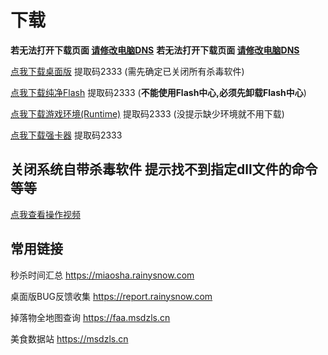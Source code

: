 # 下载

**若无法打开下载页面 [请修改电脑DNS](https://www.bilibili.com/video/BV1bY411z7u1/)**
**若无法打开下载页面 [请修改电脑DNS](https://www.bilibili.com/video/BV1bY411z7u1/)**

[点我下载桌面版](https://rainy.lanzoul.com/b048nro4b) 提取码2333 (需先确定已关闭所有杀毒软件)

[点我下载纯净Flash](https://rainyy.lanzoul.com/ixPci1ictx6f) 提取码2333 (**不能使用Flash中心,必须先卸载Flash中心**)

[点我下载游戏环境(Runtime)](https://rainyy.lanzoul.com/iTsTi1lzg0qf) 提取码2333  (没提示缺少环境就不用下载)

[点我下载强卡器](https://rainyy.lanzoul.com/b00efpw8vc) 提取码2333

## 关闭系统自带杀毒软件 提示找不到指定dll文件的命令等等

[点我查看操作视频](https://www.bilibili.com/video/BV1vz4y1U7Pm)

## 常用链接

秒杀时间汇总 https://miaosha.rainysnow.com

桌面版BUG反馈收集 https://report.rainysnow.com

掉落物全地图查询 https://faa.msdzls.cn

美食数据站 https://msdzls.cn